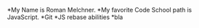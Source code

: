 *My Name is Roman Melchner.
*My favorite Code School path is JavaScript.
*Git
*JS
rebase abilities
*bla
